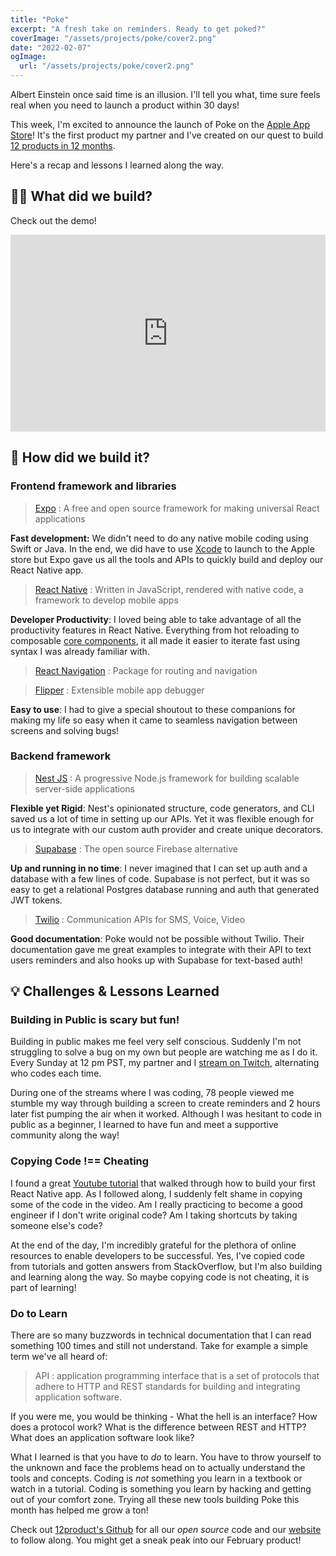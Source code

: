 ```yaml
---
title: "Poke"
excerpt: "A fresh take on reminders. Ready to get poked?"
coverImage: "/assets/projects/poke/cover2.png"
date: "2022-02-07"
ogImage:
  url: "/assets/projects/poke/cover2.png"
---
```


Albert Einstein once said time is an illusion. I'll tell you what, time sure feels real when you need to launch a product within 30 days!

This week, I'm excited to announce the launch of Poke on the [Apple App Store](https://apps.apple.com/ca/app/poke/id1607699386)! It's the first product my partner and I've created on our quest to build [12 products in 12 months](https://alicezhao.com/posts/12-products).

Here's a recap and lessons I learned along the way.

## 👷‍♀️ What did we build?

Check out the demo!

<div style="position: relative; padding-bottom: 62.5%; height: 0;"><iframe src="https://www.loom.com/embed/ee690b6aec284a2f9a571023e2f754c2" frameborder="0" webkitallowfullscreen mozallowfullscreen allowfullscreen style="position: absolute; top: 0; left: 0; width: 100%; height: 100%;"></iframe></div>

## 🔨 How did we build it?

### Frontend framework and libraries

> [Expo](https://expo.dev/) : A free and open source framework for making universal React applications

**Fast development:** We didn't need to do any native mobile coding using Swift or Java. In the end, we did have to use [Xcode](https://developer.apple.com/xcode/) to launch to the Apple store but Expo gave us all the tools and APIs to quickly build and deploy our React Native app.

> [React Native](https://reactnative.dev/) : Written in JavaScript, rendered with native code, a framework to develop mobile apps

**Developer Productivity**: I loved being able to take advantage of all the productivity features in React Native. Everything from hot reloading to composable [core components](https://reactnative.dev/docs/components-and-apis), it all made it easier to iterate fast using syntax I was already familiar with.

> [React Navigation](https://reactnavigation.org/) : Package for routing and navigation

> [Flipper](https://fbflipper.com/) : Extensible mobile app debugger

**Easy to use**: I had to give a special shoutout to these companions for making my life so easy when it came to seamless navigation between screens and solving bugs!

### Backend framework

> [Nest JS](https://nestjs.com/) : A progressive Node.js framework for building scalable server-side applications

**Flexible yet Rigid**: Nest's opinionated structure, code generators, and CLI saved us a lot of time in setting up our APIs. Yet it was flexible enough for us to integrate with our custom auth provider and create unique decorators.

> [Supabase](https://supabase.com/) : The open source Firebase alternative

**Up and running in no time**: I never imagined that I can set up auth and a database with a few lines of code. Supabase is not perfect, but it was so easy to get a relational Postgres database running and auth that generated JWT tokens.

> [Twilio](https://www.twilio.com/) : Communication APIs for SMS, Voice, Video

**Good documentation**: Poke would not be possible without Twilio. Their documentation gave me great examples to integrate with their API to text users reminders and also hooks up with Supabase for text-based auth!

## 💡 Challenges & Lessons Learned

### Building in Public is scary but fun!

Building in public makes me feel very self conscious. Suddenly I'm not struggling to solve a bug on my own but people are watching me as I do it. Every Sunday at 12 pm PST, my partner and I [stream on Twitch](https://www.twitch.tv/12products), alternating who codes each time.

During one of the streams where I was coding, 78 people viewed me stumble my way through building a screen to create reminders and 2 hours later fist pumping the air when it worked. Although I was hesitant to code in public as a beginner, I learned to have fun and meet a supportive community along the way!

### Copying Code !== Cheating

I found a great [Youtube tutorial](https://www.youtube.com/channel/UCMCcqbJpyL3LAv3PJeYz2bg) that walked through how to build your first React Native app. As I followed along, I suddenly felt shame in copying some of the code in the video. Am I really practicing to become a good engineer if I don't write original code? Am I taking shortcuts by taking someone else's code?

At the end of the day, I'm incredibly grateful for the plethora of online resources to enable developers to be successful. Yes, I've copied code from tutorials and gotten answers from StackOverflow, but I'm also building and learning along the way. So maybe copying code is not cheating, it is part of learning!

### Do to Learn

There are so many buzzwords in technical documentation that I can read something 100 times and still not understand. Take for example a simple term we've all heard of:

> API : application programming interface that is a set of protocols that adhere to HTTP and REST standards for building and integrating application software.

If you were me, you would be thinking - What the hell is an interface? How does a protocol work? What is the difference between REST and HTTP? What does an application software look like?

What I learned is that you have to _do_ to learn. You have to throw yourself to the unknown and face the problems head on to actually understand the tools and concepts. Coding is _not_ something you learn in a textbook or watch in a tutorial. Coding is something you learn by hacking and getting out of your comfort zone. Trying all these new tools building Poke this month has helped me grow a ton!

Check out [12product's Github](https://github.com/12products) for all our _open source_ code and our [website](https://www.12products.xyz/) to follow along. You might get a sneak peak into our February product!
